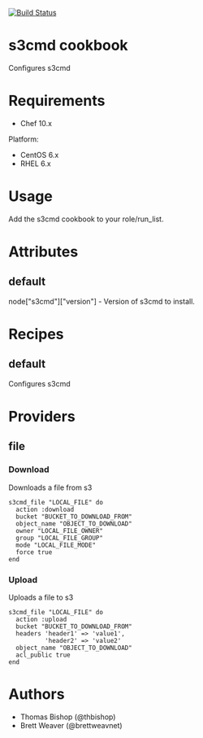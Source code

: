 [![Build Status](https://secure.travis-ci.org/intuit/s3cmd-cookbook.png)](http://travis-ci.org/intuit/s3cmd-cookbook)

# s3cmd cookbook
Configures s3cmd

# Requirements
* Chef 10.x

Platform:
* CentOS 6.x
* RHEL 6.x

# Usage
Add the s3cmd cookbook to your role/run_list.

# Attributes
## default
node["s3cmd"]["version"] - Version of s3cmd to install.

# Recipes
## default
Configures s3cmd

# Providers
## file
### Download
Downloads a file from s3

    s3cmd_file "LOCAL_FILE" do
      action :download
      bucket "BUCKET_TO_DOWNLOAD_FROM"
      object_name "OBJECT_TO_DOWNLOAD"
      owner "LOCAL_FILE_OWNER"
      group "LOCAL_FILE_GROUP"
      mode "LOCAL_FILE_MODE"
      force true
    end

### Upload
Uploads a file to s3

    s3cmd_file "LOCAL_FILE" do
      action :upload
      bucket "BUCKET_TO_DOWNLOAD_FROM"
      headers 'header1' => 'value1',
              'header2' => 'value2'
      object_name "OBJECT_TO_DOWNLOAD"
      acl_public true
    end

# Authors
* Thomas Bishop (@thbishop)
* Brett Weaver (@brettweavnet)
